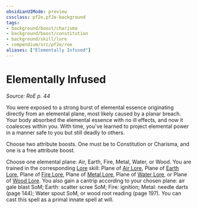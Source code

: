 ```yaml
---
obsidianUIMode: preview
cssclass: pf2e,pf2e-background
tags:
- background/boost/charisma
- background/boost/constitution
- background/skill/lore
- compendium/src/pf2e/roe
aliases: ["Elementally Infused"]
---
```

# Elementally Infused
*Source: RoE p. 44*  

You were exposed to a strong burst of elemental essence originating directly from an elemental plane, most likely caused by a planar breach. Your body absorbed the elemental essence with no ill effects, and now it coalesces within you. With time, you've learned to project elemental power in a manner safe to you but still deadly to others.

Choose two attribute boosts. One must be to Constitution or Charisma, and one is a free attribute boost.

Choose one elemental plane: Air, Earth, Fire, Metal, Water, or Wood. You are trained in the corresponding [Lore](compendium/skills.md#Lore) skill: Plane of [Air Lore](compendium/skills.md#Lore), Plane of [Earth Lore](compendium/skills.md#Lore), Plane of [Fire Lore](compendium/skills.md#Lore), Plane of [Metal Lore](compendium/skills.md#Lore), Plane of [Water Lore](compendium/skills.md#Lore), or Plane of [Wood Lore](compendium/skills.md#Lore). You also gain a cantrip according to your chosen plane: air gale blast SoM; Earth: scatter scree SoM; Fire: ignition; Metal: needle darts (page 144); Water spout SoM, or wood root reading (page 197). You can cast this spell as a primal innate spell at will.